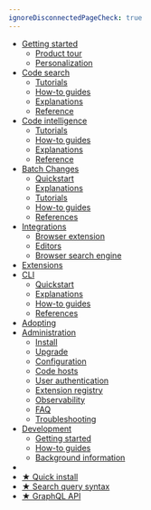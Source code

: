 ```yaml
---
ignoreDisconnectedPageCheck: true
---
```


<!--

This page is the sidebar on https://docs.sourcegraph.com.

Keep it as a single list with at most 2 levels. (Anything else may not render correctly.)

-->

- [Getting started](getting-started/index.md)
  - [Product tour](getting-started/tour.md)
  - [Personalization](getting-started/personalization/index.md)
- [Code search](code_search/index.md)
  - [Tutorials](code_search/tutorials/index.md)
  - [How-to guides](code_search/how-to/index.md)
  - [Explanations](code_search/explanations/index.md)
  - [Reference](code_search/reference/index.md)
- [Code intelligence](code_intelligence/index.md)
  - [Tutorials](code_intelligence/tutorials/index.md)
  - [How-to guides](code_intelligence/how-to/index.md)
  - [Explanations](code_intelligence/explanations/index.md)
  - [Reference](code_intelligence/references/index.md)
- [Batch Changes](batch_changes/index.md)
  - [Quickstart](batch_changes/quickstart.md)
  - [Explanations](batch_changes/explanations/index.md)
  - [Tutorials](batch_changes/tutorials/index.md)
  - [How-to guides](batch_changes/how-tos/index.md)
  - [References](batch_changes/references/index.md)
- [Integrations](integration/index.md)
  - [Browser extension](integration/browser_extension/index.md)
  - [Editors](integration/editor.md)
  - [Browser search engine](integration/browser_search_engine.md)
- [Extensions](extensions/index.md)
- [CLI](cli/index.md)
  - [Quickstart](cli/quickstart.md)
  - [Explanations](cli/explanations/index.md)
  - [How-to guides](cli/how-tos/index.md)
  - [References](cli/references/index.md)
- [Adopting](adopt/index.md)
- [Administration](admin/index.md)
  - [Install](admin/install/index.md)
  - [Upgrade](admin/updates.md)
  - [Configuration](admin/config/index.md)
  - [Code hosts](admin/external_service/index.md)
  - [User authentication](admin/auth/index.md)
  - [Extension registry](admin/extensions/index.md)
  - [Observability](admin/observability/index.md)
  - [FAQ](admin/faq.md)
  - [Troubleshooting](admin/troubleshooting.md)
- [Development](dev/index.md)
  - [Getting started](dev/getting-started/index.md)
  - [How-to guides](dev/how-to/index.md)
  - [Background information](dev/background-information/index.md)
- <br/>
- [★ Quick install](index.md#getting-started)
- [★ Search query syntax](code_search/reference/queries.md)
- [★ GraphQL API](api/graphql/index.md)
